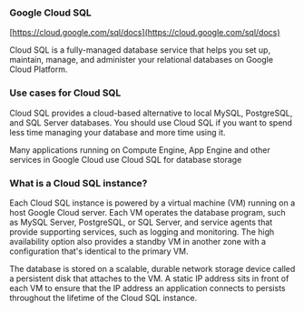 ### Google Cloud SQL

[https://cloud.google.com/sql/docs](https://cloud.google.com/sql/docs)

Cloud SQL is a fully-managed database service that helps you set up, maintain, manage, and administer your relational databases on Google Cloud Platform.

### Use cases for Cloud SQL

Cloud SQL provides a cloud-based alternative to local MySQL, PostgreSQL, and SQL Server databases. You should use Cloud SQL if you want to spend less time managing your database and more time using it.

Many applications running on Compute Engine, App Engine and other services in Google Cloud use Cloud SQL for database storage

### What is a Cloud SQL instance?

Each Cloud SQL instance is powered by a virtual machine (VM) running on a host Google Cloud server. Each VM operates the database program, such as MySQL Server, PostgreSQL, or SQL Server, and service agents that provide supporting services, such as logging and monitoring. The high availability option also provides a standby VM in another zone with a configuration that's identical to the primary VM.

The database is stored on a scalable, durable network storage device called a persistent disk that attaches to the VM. A static IP address sits in front of each VM to ensure that the IP address an application connects to persists throughout the lifetime of the Cloud SQL instance.